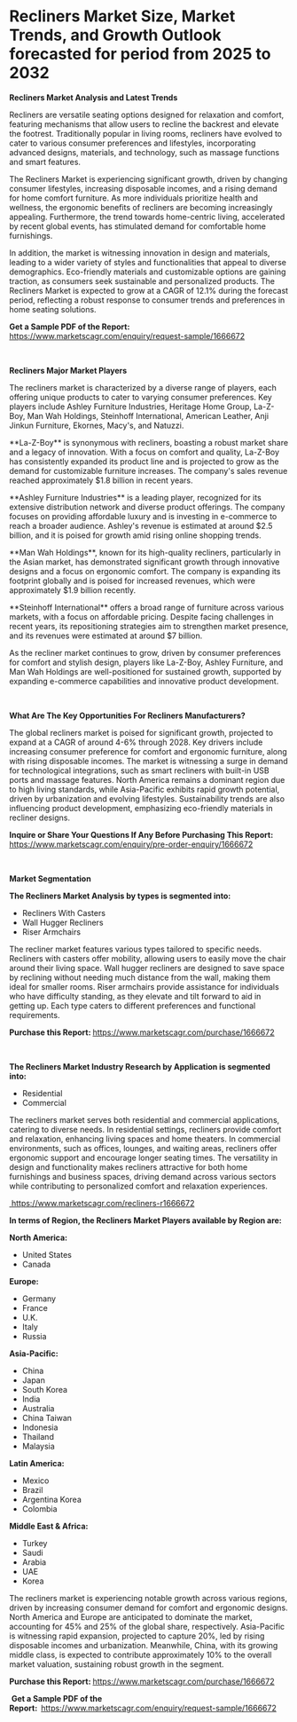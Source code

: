 <p><h1>Recliners Market Size, Market Trends, and Growth Outlook forecasted for period from 2025 to 2032</h1></p><p><strong>Recliners Market Analysis and Latest Trends</strong></p>
<p><p>Recliners are versatile seating options designed for relaxation and comfort, featuring mechanisms that allow users to recline the backrest and elevate the footrest. Traditionally popular in living rooms, recliners have evolved to cater to various consumer preferences and lifestyles, incorporating advanced designs, materials, and technology, such as massage functions and smart features.</p><p>The Recliners Market is experiencing significant growth, driven by changing consumer lifestyles, increasing disposable incomes, and a rising demand for home comfort furniture. As more individuals prioritize health and wellness, the ergonomic benefits of recliners are becoming increasingly appealing. Furthermore, the trend towards home-centric living, accelerated by recent global events, has stimulated demand for comfortable home furnishings.</p><p>In addition, the market is witnessing innovation in design and materials, leading to a wider variety of styles and functionalities that appeal to diverse demographics. Eco-friendly materials and customizable options are gaining traction, as consumers seek sustainable and personalized products. The Recliners Market is expected to grow at a CAGR of 12.1% during the forecast period, reflecting a robust response to consumer trends and preferences in home seating solutions.</p></p>
<p><strong>Get a Sample PDF of the Report:&nbsp;</strong> <a href="https://www.marketscagr.com/enquiry/request-sample/1666672?utm_campaign=3670&utm_medium=2&utm_source=Github&utm_content=ia&utm_term=16042025&utm_id=recliners">https://www.marketscagr.com/enquiry/request-sample/1666672</a></p>
<p>&nbsp;</p>
<p><strong>Recliners Major Market Players</strong></p>
<p><p>The recliners market is characterized by a diverse range of players, each offering unique products to cater to varying consumer preferences. Key players include Ashley Furniture Industries, Heritage Home Group, La-Z-Boy, Man Wah Holdings, Steinhoff International, American Leather, Anji Jinkun Furniture, Ekornes, Macy's, and Natuzzi.</p><p>**La-Z-Boy** is synonymous with recliners, boasting a robust market share and a legacy of innovation. With a focus on comfort and quality, La-Z-Boy has consistently expanded its product line and is projected to grow as the demand for customizable furniture increases. The company's sales revenue reached approximately $1.8 billion in recent years.</p><p>**Ashley Furniture Industries** is a leading player, recognized for its extensive distribution network and diverse product offerings. The company focuses on providing affordable luxury and is investing in e-commerce to reach a broader audience. Ashley's revenue is estimated at around $2.5 billion, and it is poised for growth amid rising online shopping trends.</p><p>**Man Wah Holdings**, known for its high-quality recliners, particularly in the Asian market, has demonstrated significant growth through innovative designs and a focus on ergonomic comfort. The company is expanding its footprint globally and is poised for increased revenues, which were approximately $1.9 billion recently.</p><p>**Steinhoff International** offers a broad range of furniture across various markets, with a focus on affordable pricing. Despite facing challenges in recent years, its repositioning strategies aim to strengthen market presence, and its revenues were estimated at around $7 billion.</p><p>As the recliner market continues to grow, driven by consumer preferences for comfort and stylish design, players like La-Z-Boy, Ashley Furniture, and Man Wah Holdings are well-positioned for sustained growth, supported by expanding e-commerce capabilities and innovative product development.</p></p>
<p>&nbsp;</p>
<p><strong>What Are The Key Opportunities For Recliners Manufacturers?</strong></p>
<p><p>The global recliners market is poised for significant growth, projected to expand at a CAGR of around 4-6% through 2028. Key drivers include increasing consumer preference for comfort and ergonomic furniture, along with rising disposable incomes. The market is witnessing a surge in demand for technological integrations, such as smart recliners with built-in USB ports and massage features. North America remains a dominant region due to high living standards, while Asia-Pacific exhibits rapid growth potential, driven by urbanization and evolving lifestyles. Sustainability trends are also influencing product development, emphasizing eco-friendly materials in recliner designs.</p></p>
<p><strong>Inquire or Share Your Questions If Any Before Purchasing This Report:</strong> <a href="https://www.marketscagr.com/enquiry/pre-order-enquiry/1666672?utm_campaign=3670&utm_medium=2&utm_source=Github&utm_content=ia&utm_term=16042025&utm_id=recliners">https://www.marketscagr.com/enquiry/pre-order-enquiry/1666672</a></p>
<p>&nbsp;</p>
<p><strong>Market Segmentation</strong></p>
<p><strong>The Recliners Market Analysis by types is segmented into:</strong></p>
<p><ul><li>Recliners With Casters</li><li>Wall Hugger Recliners</li><li>Riser Armchairs</li></ul></p>
<p><p>The recliner market features various types tailored to specific needs. Recliners with casters offer mobility, allowing users to easily move the chair around their living space. Wall hugger recliners are designed to save space by reclining without needing much distance from the wall, making them ideal for smaller rooms. Riser armchairs provide assistance for individuals who have difficulty standing, as they elevate and tilt forward to aid in getting up. Each type caters to different preferences and functional requirements.</p></p>
<p><strong>Purchase this Report:&nbsp;</strong><a href="https://www.marketscagr.com/purchase/1666672?utm_campaign=3670&utm_medium=2&utm_source=Github&utm_content=ia&utm_term=16042025&utm_id=recliners">https://www.marketscagr.com/purchase/1666672</a></p>
<p>&nbsp;</p>
<p><strong>The Recliners Market Industry Research by Application is segmented into:</strong></p>
<p><ul><li>Residential</li><li>Commercial</li></ul></p>
<p><p>The recliners market serves both residential and commercial applications, catering to diverse needs. In residential settings, recliners provide comfort and relaxation, enhancing living spaces and home theaters. In commercial environments, such as offices, lounges, and waiting areas, recliners offer ergonomic support and encourage longer seating times. The versatility in design and functionality makes recliners attractive for both home furnishings and business spaces, driving demand across various sectors while contributing to personalized comfort and relaxation experiences.</p></p>
<p><a href="https://www.marketscagr.com/recliners-r1666672?utm_campaign=3670&utm_medium=2&utm_source=Github&utm_content=ia&utm_term=16042025&utm_id=recliners">&nbsp;https://www.marketscagr.com/recliners-r1666672</a></p>
<p><strong>In terms of Region, the Recliners Market Players available by Region are:</strong></p>
<p>
    <p> <strong> North America: </strong>
        <ul>
            <li>United States</li>
            <li>Canada</li>
        </ul>
        </p> 
    <p> <strong> Europe: </strong>
        <ul>
            <li>Germany</li>
            <li>France</li>
            <li>U.K.</li>
            <li>Italy</li>
            <li>Russia</li>
        </ul>
        </p> 
    <p> <strong> Asia-Pacific: </strong>
        <ul>
            <li>China</li>
            <li>Japan</li>
            <li>South Korea</li>
            <li>India</li>
            <li>Australia</li>
            <li>China Taiwan</li>
            <li>Indonesia</li>
            <li>Thailand</li>
            <li>Malaysia</li>
        </ul>
        </p> 
    <p> <strong> Latin America: </strong>
        <ul>
            <li>Mexico</li>
            <li>Brazil</li>
            <li>Argentina Korea</li>
            <li>Colombia</li>
        </ul>
        </p> 
    <p> <strong> Middle East & Africa: </strong>
        <ul>
            <li>Turkey</li>
            <li>Saudi</li>
            <li>Arabia</li>
            <li>UAE</li>
            <li>Korea</li>
        </ul>
    </p>
    </p>
<p><p>The recliners market is experiencing notable growth across various regions, driven by increasing consumer demand for comfort and ergonomic designs. North America and Europe are anticipated to dominate the market, accounting for 45% and 25% of the global share, respectively. Asia-Pacific is witnessing rapid expansion, projected to capture 20%, led by rising disposable incomes and urbanization. Meanwhile, China, with its growing middle class, is expected to contribute approximately 10% to the overall market valuation, sustaining robust growth in the segment.</p></p>
<p><strong>Purchase this Report: </strong><a href="https://www.marketscagr.com/purchase/1666672?utm_campaign=3670&utm_medium=2&utm_source=Github&utm_content=ia&utm_term=16042025&utm_id=recliners">https://www.marketscagr.com/purchase/1666672</a></p>
<p>&nbsp;<strong>Get a Sample PDF of the Report:&nbsp;&nbsp;</strong><a href="https://www.marketscagr.com/enquiry/request-sample/1666672?utm_campaign=3670&utm_medium=2&utm_source=Github&utm_content=ia&utm_term=16042025&utm_id=recliners">https://www.marketscagr.com/enquiry/request-sample/1666672</a></p>
<p><strong></strong></p>
<p><p></p><p></p><p></p></p>